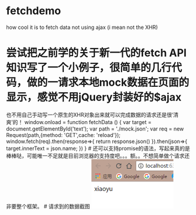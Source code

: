 # fetchdemo
how cool it is to fetch data not using ajax (i mean not the XHR)
# 尝试把之前学的关于新一代的fetch API知识写了一个小例子，很简单的几行代码，做的一请求本地mock数据在页面的显示，感觉不用jQuery封装好的$ajax
也不用自己手动写一个原生的XHR对象出来就可以完成数据的请求还是很‘清爽’的！
    window.onload = function fetchData () {
            var target = document.getElementById('text');
            var path = './mock.json';
            var req = new Request(path,{method: 'GET',cache: 'reload'});
            window.fetch(req).then(response=>{
                return response.json()
            }).then(json=>{
                target.innerText = json.name;
        })
        }
    # 还可以支持promise的语法，写起来真的是棒棒哒，可能唯一不足就是目前浏览器的支持度吧。。。额。。不想简单做个请求还非要整个框架。
    # 请求到的数据截图
    ![Alt text](img/xiaoyu.PNG)

